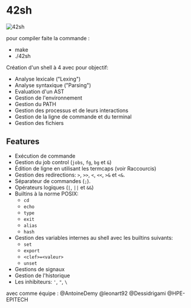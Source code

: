 # 42sh

![42sh](ressources/42sh.gif)

pour compiler faite la commande :
 - make
 - ./42sh

Création d'un shell à 4 avec pour objectif:  
- Analyse lexicale ("Lexing")  
- Analyse syntaxique ("Parsing")  
- Evaluation d'un AST
- Gestion de l'environnement  
- Gestion du PATH
- Gestion des processus et de leurs interactions
- Gestion de la ligne de commande et du terminal
- Gestion des fichiers

## Features

- Exécution de commande
 - Gestion du job control (`jobs`, `fg`, `bg` et `&`)
 - Édition de ligne en utilisant les termcaps (voir Raccourcis)
 - Gestion des redirections: `>`, `>>`, `<`, `<<`, `>&` et `<&`.
 - Séparateur de commandes (`;`).
 - Opérateurs logiques (`|`, `||` et `&&`)
 - Builtins à la norme POSIX:
	 - `cd`
	 - `echo`
	 - `type`
	 - `exit`
	 - `alias`
	 - `hash`
 - Gestion des variables internes au shell avec les builtins suivants:
	 - `set`
	 - `export`
	 - `<clef>=<valeur>`
	 - `unset`
- Gestions de signaux
- Gestion de l'historique
- Les inhibiteurs: `'`, `"`, `\`

avec comme équipe : @AntoineDemy @leonart92 @Dessidrigami @HPE-EPITECH
